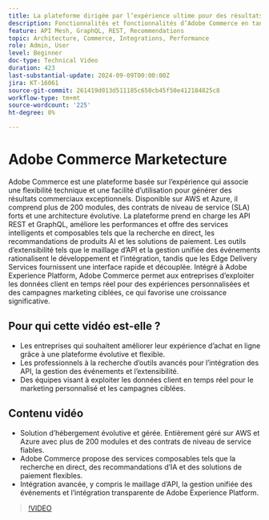 ```yaml
---
title: La plateforme dirigée par l’expérience ultime pour des résultats commerciaux exceptionnels
description: Fonctionnalités et fonctionnalités d’Adobe Commerce en tant que plateforme basée sur l’expérience pour créer des résultats commerciaux exceptionnels.
feature: API Mesh, GraphQL, REST, Recommendations
topic: Architecture, Commerce, Integrations, Performance
role: Admin, User
level: Beginner
doc-type: Technical Video
duration: 423
last-substantial-update: 2024-09-09T00:00:00Z
jira: KT-16061
source-git-commit: 261419d013d511185c650cb45f50e412184825c8
workflow-type: tm+mt
source-wordcount: '225'
ht-degree: 0%

---
```



# Adobe Commerce Marketecture

Adobe Commerce est une plateforme basée sur l’expérience qui associe une flexibilité technique et une facilité d’utilisation pour générer des résultats commerciaux exceptionnels. Disponible sur AWS et Azure, il comprend plus de 200 modules, des contrats de niveau de service (SLA) forts et une architecture évolutive. La plateforme prend en charge les API REST et GraphQL, améliore les performances et offre des services intelligents et composables tels que la recherche en direct, les recommandations de produits AI et les solutions de paiement.
Les outils d’extensibilité tels que le maillage d’API et la gestion unifiée des événements rationalisent le développement et l’intégration, tandis que les Edge Delivery Services fournissent une interface rapide et découplée. Intégré à Adobe Experience Platform, Adobe Commerce permet aux entreprises d’exploiter les données client en temps réel pour des expériences personnalisées et des campagnes marketing ciblées, ce qui favorise une croissance significative.

## Pour qui cette vidéo est-elle ?

- Les entreprises qui souhaitent améliorer leur expérience d’achat en ligne grâce à une plateforme évolutive et flexible.
- Les professionnels à la recherche d’outils avancés pour l’intégration des API, la gestion des événements et l’extensibilité.
- Des équipes visant à exploiter les données client en temps réel pour le marketing personnalisé et les campagnes ciblées.

## Contenu vidéo

- Solution d’hébergement évolutive et gérée. Entièrement géré sur AWS et Azure avec plus de 200 modules et des contrats de niveau de service fiables.
- Adobe Commerce propose des services composables tels que la recherche en direct, des recommandations d’IA et des solutions de paiement flexibles.
- Intégration avancée, y compris le maillage d’API, la gestion unifiée des événements et l’intégration transparente de Adobe Experience Platform.

>[!VIDEO](https://video.tv.adobe.com/v/3433435?learn=on)

